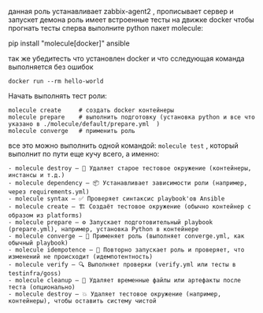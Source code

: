 данная роль устанавливает zabbix-agent2 , прописывает сервер и запускет демона
роль имеет встроенные тесты на движке docker
чтобы прогнать тесты сперва выполните python пакет molecule:

pip install "molecule[docker]" ansible

так же убедитесть что установлен docker и что сследующая команда выполняется без ошибок 
```
docker run --rm hello-world
```

Начать выполнять тест роли:

```
molecule create     # создать docker контейнеры
molecule prepare    # выполнить подготовку (установка python и все что указано в ./molecule/default/prepare.yml  )
molecule converge   # применить роль
```

все это можно выполнить одной командой:
```molecule test```    , который выполнит по пути еще кучу всего, а именно:
```
- molecule destroy — 🧹 Удаляет старое тестовое окружение (контейнеры, инстансы и т.д.)
- molecule dependency — 📦 Устанавливает зависимости роли (например, через requirements.yml)
- molecule syntax — ✅ Проверяет синтаксис playbook'ов Ansible
- molecule create — 🏗️ Создаёт тестовое окружение (обычно контейнер с образом из platforms)
- molecule prepare — ⚙️ Запускает подготовительный playbook (prepare.yml), например, установка Python в контейнере
- molecule converge — 🚀 Применяет роль (выполняет converge.yml, как обычный playbook)
- molecule idempotence — 🔁 Повторно запускает роль и проверяет, что изменений не происходит (идемпотентность)
- molecule verify — 🔍 Выполняет проверки (verify.yml или тесты в testinfra/goss)
- molecule cleanup — 🧼 Удаляет временные файлы или артефакты после теста (опционально)
- molecule destroy — 💥 Удаляет тестовое окружение (например, контейнеры), чтобы оставить систему чистой
```
